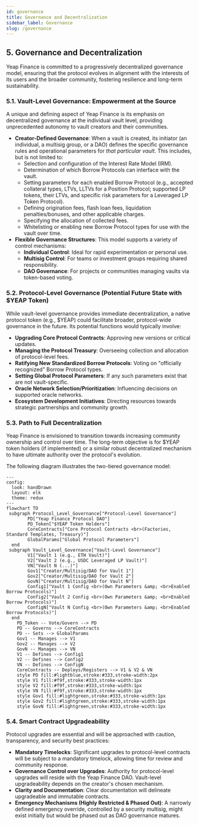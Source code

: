 ```yaml
---
id: governance
title: Governance and Decentralization
sidebar_label: Governance
slug: /governance
---
```


## 5. Governance and Decentralization

Yeap Finance is committed to a progressively decentralized governance model, ensuring that the protocol evolves in alignment with the interests of its users and the broader community, fostering resilience and long-term sustainability.

### 5.1. Vault-Level Governance: Empowerment at the Source

A unique and defining aspect of Yeap Finance is its emphasis on decentralized governance at the individual vault level, providing unprecedented autonomy to vault creators and their communities.

* **Creator-Defined Governance**: When a vault is created, its initiator (an individual, a multisig group, or a DAO) defines the specific governance rules and operational parameters for *that particular vault*. This includes, but is not limited to:
    * Selection and configuration of the Interest Rate Model (IRM).
    * Determination of which Borrow Protocols can interface with the vault.
    * Setting parameters for each enabled Borrow Protocol (e.g., accepted collateral types, LTVs, LLTVs for a Position Protocol; supported LP tokens, their LTVs, and specific risk parameters for a Leveraged LP Token Protocol).
    * Defining origination fees, flash loan fees, liquidation penalties/bonuses, and other applicable charges.
    * Specifying the allocation of collected fees.
    * Whitelisting or enabling new Borrow Protocol types for use with the vault over time.
* **Flexible Governance Structures**: This model supports a variety of control mechanisms:
    * **Individual Control**: Ideal for rapid experimentation or personal use.
    * **Multisig Control**: For teams or investment groups requiring shared responsibility.
    * **DAO Governance**: For projects or communities managing vaults via token-based voting.

### 5.2. Protocol-Level Governance (Potential Future State with $YEAP Token)

While vault-level governance provides immediate decentralization, a native protocol token (e.g., $YEAP) could facilitate broader, protocol-wide governance in the future. Its potential functions would typically involve:

* **Upgrading Core Protocol Contracts**: Approving new versions or critical updates.
* **Managing the Protocol Treasury**: Overseeing collection and allocation of protocol-level fees.
* **Ratifying New Standardized Borrow Protocols**: Voting on "officially recognized" Borrow Protocol types.
* **Setting Global Protocol Parameters**: If any such parameters exist that are not vault-specific.
* **Oracle Network Selection/Prioritization**: Influencing decisions on supported oracle networks.
* **Ecosystem Development Initiatives**: Directing resources towards strategic partnerships and community growth.

### 5.3. Path to Full Decentralization

Yeap Finance is envisioned to transition towards increasing community ownership and control over time. The long-term objective is for $YEAP token holders (if implemented) or a similar robust decentralized mechanism to have ultimate authority over the protocol's evolution.

The following diagram illustrates the two-tiered governance model:

```mermaid
---
config:
  look: handDrawn
  layout: elk
  theme: redux
---
flowchart TD
 subgraph Protocol_Level_Governance["Protocol-Level Governance"]
        PD["Yeap Finance Protocol DAO"]
        PD_Token["$YEAP Token Holders"]
        CoreContracts["Core Protocol Contracts <br>(Factories, Standard Templates, Treasury)"]
        GlobalParams["Global Protocol Parameters"]
  end
 subgraph Vault_Level_Governance["Vault-Level Governance"]
        V1["Vault 1 (e.g., ETH Vault)"]
        V2["Vault 2 (e.g., USDC Leveraged LP Vault)"]
        VN["Vault N (...)"]
        Gov1["Creator/Multisig/DAO for Vault 1"]
        Gov2["Creator/Multisig/DAO for Vault 2"]
        GovN["Creator/Multisig/DAO for Vault N"]
        Config1["Vault 1 Config <br>(Own Parameters &amp; <br>Enabled Borrow Protocols)"]
        Config2["Vault 2 Config <br>(Own Parameters &amp; <br>Enabled Borrow Protocols)"]
        ConfigN["Vault N Config <br>(Own Parameters &amp; <br>Enabled Borrow Protocols)"]
  end
    PD_Token -- Vote/Govern --> PD
    PD -- Governs --> CoreContracts
    PD -- Sets --> GlobalParams
    Gov1 -- Manages --> V1
    Gov2 -- Manages --> V2
    GovN -- Manages --> VN
    V1 -- Defines --> Config1
    V2 -- Defines --> Config2
    VN -- Defines --> ConfigN
    CoreContracts -- Deploys/Registers --> V1 & V2 & VN
    style PD fill:#lightblue,stroke:#333,stroke-width:2px
    style V1 fill:#f9f,stroke:#333,stroke-width:1px
    style V2 fill:#f9f,stroke:#333,stroke-width:1px
    style VN fill:#f9f,stroke:#333,stroke-width:1px
    style Gov1 fill:#lightgreen,stroke:#333,stroke-width:1px
    style Gov2 fill:#lightgreen,stroke:#333,stroke-width:1px
    style GovN fill:#lightgreen,stroke:#333,stroke-width:1px
```

### 5.4. Smart Contract Upgradeability

Protocol upgrades are essential and will be approached with caution, transparency, and security best practices:

* **Mandatory Timelocks**: Significant upgrades to protocol-level contracts will be subject to a mandatory timelock, allowing time for review and community response.
* **Governance Control over Upgrades**: Authority for protocol-level upgrades will reside with the Yeap Finance DAO. Vault-level upgradeability depends on the creator's chosen mechanism.
* **Clarity and Documentation**: Clear documentation will delineate upgradeable and immutable contracts.
* **Emergency Mechanisms (Highly Restricted & Phased Out)**: A narrowly defined emergency override, controlled by a security multisig, might exist initially but would be phased out as DAO governance matures.
